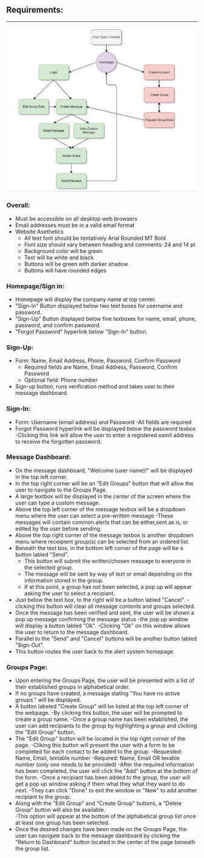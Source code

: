 ## **Requirements:** 
---
![alt text](BasicFlow.PNG)
### **Overall:**
  - Must be accessible on all desktop web browsers
  -	Email addresses must be in a valid email format
  - Website Asethetics
	- All text font should be tentatively Arial Rounded MT Bold
	- Font size should vary between heading and comments: 24 and 14 pt
	- Background color will be green
	- Text will be white and black
	- Buttons will be green with darker shadow
	- Buttons will have rounded edges
### **Homepage/Sign in:**
  - Homepage will display the company name at top center.
  - "Sign-In" Button displayed below two text boxes for username and password.
  - "Sign-Up" Button displayed below five texboxes for name, email, phone, password, and confirm password. 
  - "Forgot Password" hyperlink below "Sign-In" button. 
### **Sign-Up:**
  -	Form: Name, Email Address, Phone, Password, Confirm Password
	- Required fields are Name, Email Address, Password, Confirm Password
	- Optional field: Phone number
  -	Sign-up button, runs verification method and takes user to their message dashboard.
### **Sign-In:** 
  - Form: Username (email address) and Password
	-All fields are required
  - Forgot Password hyperlink will be displayed below the password texbox
  	-Clicking this link will allow the user to enter a registered eamil address to receive the forgotten password.
### **Message Dashboard:**
  - On the message dashboard, "Welcome (user name)!" will be displayed in the top left corner.
  - In the top right corner will be an "Edit Groups" button that will allow the user to navigate to the Groups Page.
  - A large textbox will be displayed in the center of the screen where the user can type a custom message.
  - Above the top left corner of the message texbox will be a dropdown menu where the user can select a pre-written message
  	-These messages will contain common alerts that can be either,sent as is, or edited by the user before sending.
  - Above the top right corner of the message texbox is another dropdown menu where receipient group(s) can be selected from an ordered list.
  - Beneath the text box, in the bottom left corner of the page will be a button labled "Send". 
  	- This button will submit the written/chosen message to everyone in the selected group.
	- The message will be sent by way of text or email depending on the information stored in the group.
	- If at this point, a group has not been selected, a pop up will appear asking the user to select a recipiant.
  - Just below the text box, to the right will be a button labled "Cancel".
  	-clicking this button will clear all message contents and groups selected.
  - Once the message has been verified and sent, the user will be shown a pop up message confirming the message status
  	-the pop up window will display a button labled "Ok".
	-Clicking "Ok" on this window allows the user to return to the message dashboard. 
  - Parallel to the "Send" and "Cancel" buttons will be another button labled "Sign-Out".
  - This button routes the user back to the alert system homepage.
### **Groups Page:**
  - Upon entering the Groups Page, the user will be presented with a list of their established groups in alphabetical order.
  - If no groups have created, a message stating "You have no active groups." will be displayed.
  - A button labeled "Create Group" will be listed at the top left corner of the webpage.
  	-By clicking this button, the user will be prompted to create a group name.
	-Once a group name has been established, the user can add recipiants to the group by highlighting a group and clicking the "Edit Group" button.
  - The "Edit Group" button will be located in the top right corner of the page.
  	-Cliking this button will present the user with a form to be completed for each contact to be added to the group.
		-Requested: Name, Email, textable number
		-Required: Name, Email OR texable number (only one needs to be provided)
		-After the required information has been completed, the user will click the "Add" button at the bottom of the form.
	-Once a recipiant has been added to the group, the user will get a pop up window asking if them what they what they want to do next.
		-They can click "Done" to exit the window or "New" to add another recipiant to the group.
  - Along with the "Edit Group" and "Create Group" buttons, a "Delete Group" button will also be available.  
	-This option will appear at the bottom of the alphabetical group list once at least one group has been selected.
  - Once the desired changes have been made on the Groups Page, the user can navigate back to the message dashboard by clicking the "Return to Dashboard" button located in the center of the page beneath the group list.

